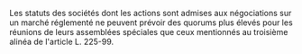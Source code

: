 Les statuts des sociétés dont les actions sont admises aux négociations sur un marché réglementé ne peuvent prévoir des quorums plus élevés pour les réunions de leurs assemblées spéciales que ceux mentionnés au troisième alinéa de l'article L. 225-99.


